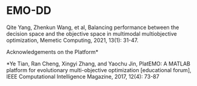# EMO-DD
Qite Yang, Zhenkun Wang, et al, Balancing performance between the decision space and the objective space in multimodal multiobjective optimization, Memetic Computing, 2021, 13(1): 31-47.

Acknowledgements on the Platform*

*Ye Tian, Ran Cheng, Xingyi Zhang, and Yaochu Jin, PlatEMO: A MATLAB platform for evolutionary multi-objective optimization [educational forum], IEEE Computational Intelligence Magazine, 2017, 12(4): 73-87
